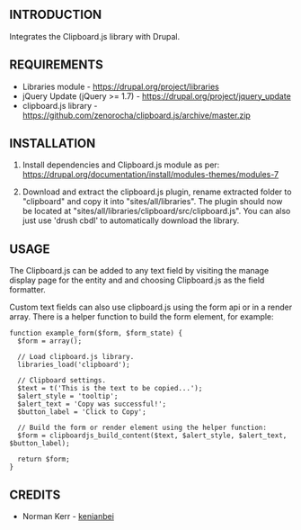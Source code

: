 INTRODUCTION
------------
Integrates the Clipboard.js library with Drupal.

REQUIREMENTS
------------
 * Libraries module - https://drupal.org/project/libraries
 * jQuery Update (jQuery >= 1.7) - https://drupal.org/project/jquery_update
 * clipboard.js library - https://github.com/zenorocha/clipboard.js/archive/master.zip

INSTALLATION
------------
1. Install dependencies and Clipboard.js module as per:
   https://drupal.org/documentation/install/modules-themes/modules-7

2. Download and extract the clipboard.js plugin, rename extracted folder to
   "clipboard" and copy it into "sites/all/libraries". The plugin should
   now be located at "sites/all/libraries/clipboard/src/clipboard.js". You can
   also just use 'drush cbdl' to automatically download the library.

USAGE
-----
The Clipboard.js can be added to any text field by visiting the manage display
page for the entity and and choosing Clipboard.js as the field formatter.

Custom text fields can also use clipboard.js using the form api or in a render
array. There is a helper function to build the form element, for example:

    function example_form($form, $form_state) {
      $form = array();
    
      // Load clipboard.js library.
      libraries_load('clipboard');
    
      // Clipboard settings.
      $text = t('This is the text to be copied...');
      $alert_style = 'tooltip';
      $alert_text = 'Copy was successful!';
      $button_label = 'Click to Copy';
      
      // Build the form or render element using the helper function:
      $form = clipboardjs_build_content($text, $alert_style, $alert_text, $button_label);
    
      return $form;
    }


CREDITS
-------
* Norman Kerr - [kenianbei](https://drupal.org/user/778980)
